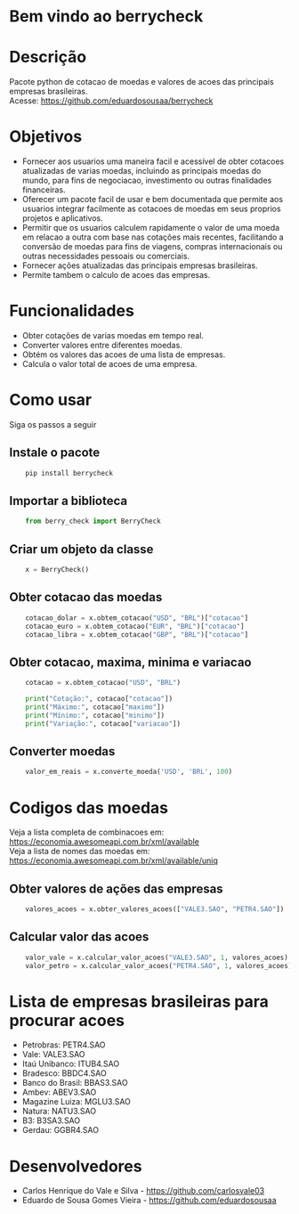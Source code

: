 # Bem vindo ao berrycheck

# Descrição
Pacote python de cotacao de moedas e valores de acoes das principais empresas brasileiras. <br>
Acesse: https://github.com/eduardosousaa/berrycheck

# Objetivos
* Fornecer aos usuarios uma maneira facil e acessível de obter cotacoes atualizadas de varias moedas, incluindo as principais moedas do mundo, para fins de negociacao, investimento ou outras finalidades financeiras. <br>
* Oferecer um pacote facil de usar e bem documentada que permite aos usuarios integrar facilmente as cotacoes de moedas em seus proprios projetos e aplicativos. <br>
* Permitir que os usuarios calculem rapidamente o valor de uma moeda em relacao a outra com base nas cotações mais recentes, facilitando a conversão de moedas para fins de viagens, compras internacionais ou outras necessidades pessoais ou comerciais. <br>
* Fornecer ações atualizadas das principais empresas brasileiras. <br>
* Permite tambem o calculo de acoes das empresas. <br>

# Funcionalidades
* Obter cotações de varias moedas em tempo real. <br>
* Converter valores entre diferentes moedas. <br>
* Obtém os valores das acoes de uma lista de empresas. <br>
* Calcula o valor total de acoes de uma empresa. <br>

# Como usar
Siga os passos a seguir

## Instale o pacote <br>
```python
    pip install berrycheck
```

## Importar a biblioteca <br>
```python
    from berry_check import BerryCheck
```

## Criar um objeto da classe <br>
```python
    x = BerryCheck()  
```

## Obter cotacao das moedas <br>
```python
    cotacao_dolar = x.obtem_cotacao("USD", "BRL")["cotacao"]
    cotacao_euro = x.obtem_cotacao("EUR", "BRL")["cotacao"]
    cotacao_libra = x.obtem_cotacao("GBP", "BRL")["cotacao"] 
```

## Obter cotacao, maxima, minima e variacao <br>
```python
    cotacao = x.obtem_cotacao("USD", "BRL")

    print("Cotação:", cotacao["cotacao"])
    print("Máximo:", cotacao["maximo"])
    print("Mínimo:", cotacao["minimo"])
    print("Variação:", cotacao["variacao"])
```

## Converter moedas <br>
```python
    valor_em_reais = x.converte_moeda('USD', 'BRL', 100)
```

# Codigos das moedas <br>
Veja a lista completa de combinacoes em: https://economia.awesomeapi.com.br/xml/available <br>
Veja a lista de nomes das moedas em: https://economia.awesomeapi.com.br/xml/available/uniq <br>

## Obter valores de ações das empresas <br>
```python
    valores_acoes = x.obter_valores_acoes(["VALE3.SAO", "PETR4.SAO"])
```

## Calcular valor das acoes <br>
```python
    valor_vale = x.calcular_valor_acoes("VALE3.SAO", 1, valores_acoes)
    valor_petro = x.calcular_valor_acoes("PETR4.SAO", 1, valores_acoes)
```

# Lista de empresas brasileiras para procurar acoes 
* Petrobras: PETR4.SAO <br>
* Vale: VALE3.SAO <br>
* Itaú Unibanco: ITUB4.SAO <br>
* Bradesco: BBDC4.SAO <br>
* Banco do Brasil: BBAS3.SAO <br>
* Ambev: ABEV3.SAO <br>
* Magazine Luiza: MGLU3.SAO <br>
* Natura: NATU3.SAO <br>
* B3: B3SA3.SAO <br>
* Gerdau: GGBR4.SAO <br>

# Desenvolvedores 
* Carlos Henrique do Vale e Silva - https://github.com/carlosvale03 <br>
* Eduardo de Sousa Gomes Vieira - https://github.com/eduardosousaa <br>



